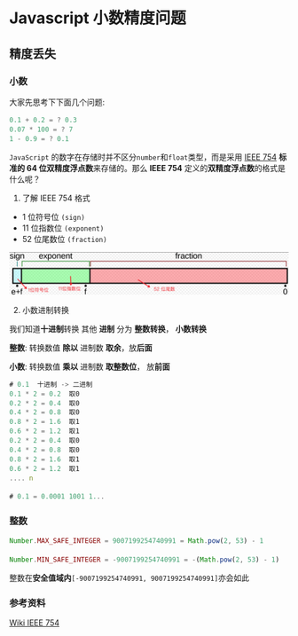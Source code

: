 # Javascript 小数精度问题

## 精度丢失

### 小数

大家先思考下下面几个问题:

```javascript
0.1 + 0.2 = ? 0.3
0.07 * 100 = ? 7
1 - 0.9 = ? 0.1
```

`JavaScript` 的数字在存储时并不区分`number`和`float`类型，而是采用 [IEEE 754](https://zh.wikipedia.org/zh-cn/IEEE_754) **标准的 64 位双精度浮点数**来存储的。那么 **IEEE 754** 定义的**双精度浮点数**的格式是什么呢？

1. 了解 IEEE 754 格式

- 1 位符号位 `(sign)`
- 11 位指数位 `(exponent)`
- 52 位尾数位 `(fraction)`

![accurate.png](./images/accurate.png)

2. 小数进制转换

我们知道**十进制**转换 其他 **进制** 分为 **整数转换**， **小数转换**

**整数**: 转换数值 **除以** 进制数 **取余**，放**后面**

**小数**: 转换数值 **乘以** 进制数 **取整数位**， 放**前面**

```javascript
# 0.1  十进制 -> 二进制
0.1 * 2 = 0.2  取0
0.2 * 2 = 0.4  取0
0.4 * 2 = 0.8  取0
0.8 * 2 = 1.6  取1
0.6 * 2 = 1.2  取1
0.2 * 2 = 0.4  取0
0.4 * 2 = 0.8  取0
0.8 * 2 = 1.6  取1
0.6 * 2 = 1.2  取1
.... n

# 0.1 = 0.0001 1001 1...
```

### 整数

```javascript
Number.MAX_SAFE_INTEGER = 9007199254740991 = Math.pow(2, 53) - 1

Number.MIN_SAFE_INTEGER = -9007199254740991 = -(Math.pow(2, 53) - 1)
```

整数在**安全值域内**`[-9007199254740991, 9007199254740991]`亦会如此

### 参考资料

[Wiki IEEE 754](https://zh.wikipedia.org/zh-cn/IEEE_754)

